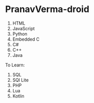 # PranavVerma-droid
 1. HTML
 2. JavaScript
 3. Python
 4. Embedded C
 5. C#
 6. C++
 7. Java
 
 To Learn:
 1. SQL
 2. SQl Lite
 3. PHP
 4. Lua
 5. Kotlin
 
